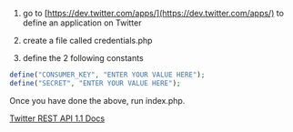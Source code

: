 1. go to [https://dev.twitter.com/apps/](https://dev.twitter.com/apps/) to define an application on Twitter
2. create a file called credentials.php

3. define the 2 following constants

```php
define("CONSUMER_KEY", "ENTER YOUR VALUE HERE");
define("SECRET", "ENTER YOUR VALUE HERE");
```

Once you have done the above, run index.php.

[Twitter REST API 1.1 Docs](https://dev.twitter.com/docs/api/1.1)
